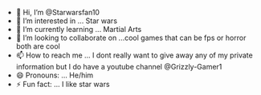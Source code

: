 - 👋 Hi, I’m @Starwarsfan10
- 👀 I’m interested in ... Star wars
- 🌱 I’m currently learning ... Martial Arts
- 💞️ I’m looking to collaborate on ...cool games that can be fps or horror both are cool
- 📫 How to reach me ... I dont really want to give away any of my private information but I do have a youtube channel @Grizzly-Gamer1
- 😄 Pronouns: ... He/him
- ⚡ Fun fact: ... I like star wars

<!---
Starwarsfan10/Starwarsfan10 is a ✨ special ✨ repository because its `README.md` (this file) appears on your GitHub profile.
You can click the Preview link to take a look at your changes.
--->
